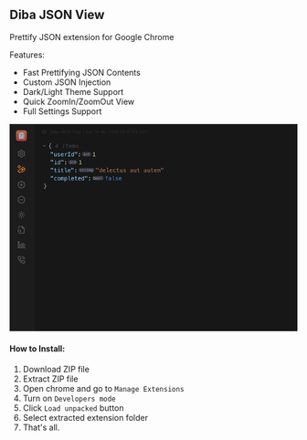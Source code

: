 ## Diba JSON View
Prettify JSON extension for Google Chrome

Features:

- Fast Prettifying JSON Contents
- Custom JSON Injection
- Dark/Light Theme Support 
- Quick ZoomIn/ZoomOut View
- Full Settings Support

![Screenshot](screenshot.png)

#### How to Install:
1. Download ZIP file
2. Extract ZIP file
3. Open chrome and go to `Manage Extensions`
4. Turn on `Developers mode`
5. Click `Load unpacked` button
6. Select extracted extension folder
7. That's all.

